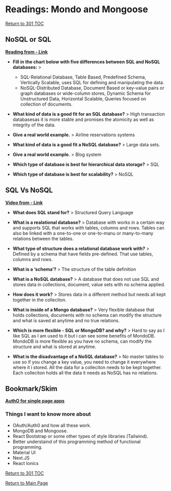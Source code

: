 # Readings: Mondo and Mongoose

[Return to 301 TOC](301TOC.md)

## NoSQL or SQL

**[Reading from - Link](https://www.thegeekstuff.com/2014/01/sql-vs-nosql-db/?utm_source=tuicool)**

- **Fill in the chart below with five differences between SQL and NoSQL databases:** >

  - SQL-Relational Database, Table Based, Predefined Schema, Vertically Scalable, uses SQL for defining and manipulating the data.
  - NoSQL-Distributed Database, Document Based or key-value pairs or graph databases or wide-column stores, Dynamic Schema for Unstructured Data, Horizontal Scalable, Queries focused on collection of documents.

- **What kind of data is a good fit for an SQL database?** > High transaction databasesas it is more stable and promises the atomicity as well as integrity of the data.

- **Give a real world example.** > Airline reservations systems

- **What kind of data is a good fit a NoSQL database?** > Large data sets.

- **Give a real world example.** > Blog system

- **Which type of database is best for hierarchical data storage?** > SQL

- **Which type of database is best for scalability?** > NoSQL

## SQL Vs NoSQL

**[Video from - Link](https://www.youtube.com/watch?v=ZS_kXvOeQ5Y)**

- **What does SQL stand for?** > Structured Query Language

- **What is a realational database?** > Database with works in a certain way and supports SQL that works with tables, columns and rows. Tables can also be linked with a one-to-one or one-to-manu or many-to-many relations between the tables.

- **What type of structure does a relational database work with?** > Defined by a schema that have fields pre-defined. That use tables, columns and rows.

- **What is a ‘schema’?** > The structure of the table definition

- **What is a NoSQL database?** > A database that does not use SQL and stores data in collections, document, value sets with no schema applied.

- **How does it work?** > Stores data in a different method but needs all kept together in the colleciton.

- **What is inside of a Mongo database?** > Very flexible database that holds collections, documents with no schema can modify the structure and what is saved at anytime and no true relations.

- **Which is more flexible - SQL or MongoDB? and why?** > Hard to say as I like SQL as I am used to it but i can see some benefits of MondoDB. MondoDB is more flexible as you have no schema, can modify the structure and what is stored at anytime.

- **What is the disadvantage of a NoSQL database?** > No master tables to use so if you change a key value, you need to change it everywhere where it i stored. All the data for a colleciton needs to be kept together. Each colleciton holds all the data it needs as NoSQL has no relations.

## Bookmark/Skim

**[AuthO for single page apps](https://auth0.com/docs/libraries/auth0-react)**

### Things I want to know more about

- OAuth/Auth0 and how all these work.
- MongoDB and Mongoose.
- React Bootstrap or some other types of style libraries (Tailwind).
- Better understaind of this programming method of functional programming.
- Material UI
- Next.JS
- React Ionics

[Return to 301 TOC](301TOC.md)

[Return to Main Page](../README.md)
